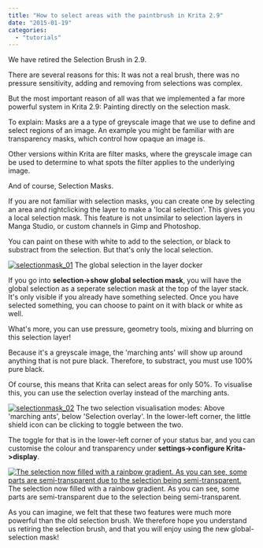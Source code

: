 ```yaml
---
title: "How to select areas with the paintbrush in Krita 2.9"
date: "2015-01-19"
categories: 
  - "tutorials"
---
```


We have retired the Selection Brush in 2.9.

There are several reasons for this: It was not a real brush, there was no pressure sensitivity, adding and removing from selections was complex.

But the most important reason of all was that we implemented a far more powerful system in Krita 2.9: Painting directly on the selection mask.

To explain: Masks are a a type of greyscale image that we use to define and select regions of an image. An example you might be familiar with are transparency masks, which control how opaque an image is.

Other versions within Krita are filter masks, where the greyscale image can be used to determine to what spots the filter applies to the underlying image.

And of course, Selection Masks.

If you are not familiar with selection masks, you can create one by selecting an area and rightclicking the layer to make a 'local selection'. This gives you a local selection mask. This feature is not unsimilar to selection layers in Manga Studio, or custom channels in Gimp and Photoshop.

You can paint on these with white to add to the selection, or black to substract from the selection. But that's only the local selection.

[![selectionmask_01](/images/posts/2015/selectionmask_01.png)](https://krita.org/wp-content/uploads/2015/01/selectionmask_01.png) The global selection in the layer docker

If you go into **selection->show global selection mask**, you will have the global selection as a seperate selection mask at the top of the layer stack. It's only visible if you already have something selected. Once you have selected something, you can choose to paint on it with black or white as well.

What's more, you can use pressure, geometry tools, mixing and blurring on this selection layer!

Because it's a greyscale image, the 'marching ants' will show up around anything that is not pure black. Therefore, to substract, you must use 100% pure black.

Of course, this means that Krita can select areas for only 50%. To visualise this, you can use the selection overlay instead of the marching ants.

[![selectionmask_02](/images/posts/2015/selectionmask_02.png)](https://krita.org/wp-content/uploads/2015/01/selectionmask_02.png) The two selection visualisation modes: Above 'marching ants', below 'Selection overlay'. In the lower-left corner, the little shield icon can be clicking to toggle between the two.

The toggle for that is in the lower-left corner of your status bar, and you can customise the colour and transparency under **settings->configure Krita->display**.

[![The selection now filled with a rainbow gradient. As you can see, some parts are semi-transparent due to the selection being semi-transparent.](/images/posts/2015/selectionmask_3.png)](https://krita.org/wp-content/uploads/2015/01/selectionmask_3.png) The selection now filled with a rainbow gradient. As you can see, some parts are semi-transparent due to the selection being semi-transparent.

As you can imagine, we felt that these two features were much more powerful than the old selection brush. We therefore hope you understand us retiring the selection brush, and that you will enjoy using the new global-selection mask!
